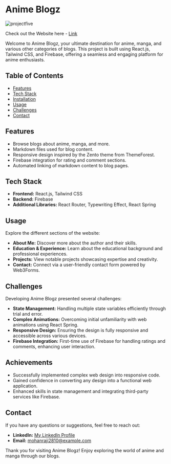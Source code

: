 # Anime Blogz

![projectfive](https://github.com/Mohangit2810/anime-blog/assets/136815669/9dfa85a8-3248-4d6e-8daa-8c88808f57d1)

Check out the Website here - [Link](https://sakurajima.netlify.app/)

Welcome to Anime Blogz, your ultimate destination for anime, manga, and various other categories of blogs. This project is built using React.js, Tailwind CSS, and Firebase, offering a seamless and engaging platform for anime enthusiasts.

## Table of Contents

- [Features](#features)
- [Tech Stack](#tech-stack)
- [Installation](#installation)
- [Usage](#usage)
- [Challenges](#challenges)
- [Contact](#contact)

## Features

- Browse blogs about anime, manga, and more.
- Markdown files used for blog content.
- Responsive design inspired by the Zento theme from ThemeForest.
- Firebase integration for rating and comment sections.
- Automated linking of markdown content to blog pages.

## Tech Stack

- **Frontend:** React.js, Tailwind CSS
- **Backend:** Firebase
- **Additional Libraries:** React Router, Typewriting Effect, React Spring

## Usage

Explore the different sections of the website:

- **About Me:** Discover more about the author and their skills.
- **Education & Experience:** Learn about the educational background and professional experiences.
- **Projects:** View notable projects showcasing expertise and creativity.
- **Contact:** Connect via a user-friendly contact form powered by Web3Forms.

## Challenges

Developing Anime Blogz presented several challenges:

- **State Management:** Handling multiple state variables efficiently through trial and error.
- **Complex Animations:** Overcoming initial unfamiliarity with web animations using React Spring.
- **Responsive Design:** Ensuring the design is fully responsive and accessible across various devices.
- **Firebase Integration:** First-time use of Firebase for handling ratings and comments, enhancing user interaction.

## Achievements

- Successfully implemented complex web design into responsive code.
- Gained confidence in converting any design into a functional web application.
- Enhanced skills in state management and integrating third-party services like Firebase.

## Contact

If you have any questions or suggestions, feel free to reach out:

- **LinkedIn:** [My LinkedIn Profile](https://www.linkedin.com/in/mohan-raji-95bb8a223/)
- **Email:** mohanraji2810@example.com

Thank you for visiting Anime Blogz! Enjoy exploring the world of anime and manga through our blogs.
